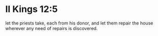 # II Kings 12:5

let the priests take, each from his donor, and let them repair the house wherever any need of repairs is discovered.
